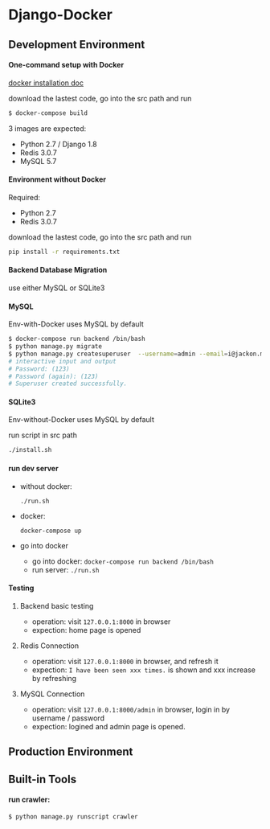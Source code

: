 # Django-Docker


## Development Environment


#### One-command setup with Docker

[docker installation doc](doc/docker-installation.md)

download the lastest code, go into the src path and run

```bash
$ docker-compose build
```

3 images are expected:

- Python 2.7 / Django 1.8
- Redis 3.0.7
- MySQL 5.7


#### Environment without Docker

Required:

- Python 2.7
- Redis 3.0.7

download the lastest code, go into the src path and run

```bash
pip install -r requirements.txt
```


#### Backend Database Migration

use either MySQL or SQLite3


#### MySQL

Env-with-Docker uses MySQL by default

```bash
$ docker-compose run backend /bin/bash
$ python manage.py migrate
$ python manage.py createsuperuser  --username=admin --email=i@jackon.me
# interactive input and output
# Password: (123)
# Password (again): (123)
# Superuser created successfully.
```

#### SQLite3

Env-without-Docker uses MySQL by default

run script in src path

```bash
./install.sh
```


#### run dev server

- without docker:

    `./run.sh`
- docker:

    `docker-compose up`
- go into docker

    - go into docker: `docker-compose run backend /bin/bash`
    - run server: `./run.sh`


#### Testing


1. Backend basic testing

    - operation: visit `127.0.0.1:8000` in browser
    - expection: home page is opened

2. Redis Connection

    - operation: visit `127.0.0.1:8000` in browser, and refresh it
    - expection: `I have been seen xxx times.` is shown and xxx increase by refreshing
3. MySQL Connection

    - operation: visit `127.0.0.1:8000/admin` in browser, login in by username / password
    - expection: logined and admin page is opened.


## Production Environment


## Built-in Tools

#### run crawler:

```bash
$ python manage.py runscript crawler
```
